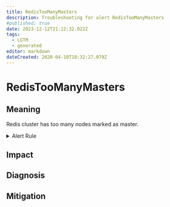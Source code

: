 ```yaml
---
title: RedisTooManyMasters
description: Troubleshooting for alert RedisTooManyMasters
#published: true
date: 2023-12-12T21:12:32.022Z
tags: 
  - LGTM
  - generated
editor: markdown
dateCreated: 2020-04-10T18:32:27.079Z
---
```


# RedisTooManyMasters

## Meaning
[//]: # "Short paragraph that explains what the alert means"
Redis cluster has too many nodes marked as master.

<details>
  <summary>Alert Rule</summary>

{{% rule "redis/oliver006-redis-exporter.yml" "RedisTooManyMasters" %}}

{{% comment %}}

```yaml
alert: RedisTooManyMasters
expr: count(redis_instance_info{role="master"}) > 1
for: 0m
labels:
    severity: critical
annotations:
    summary: Redis too many masters (instance {{ $labels.instance }})
    description: |-
        Redis cluster has too many nodes marked as master.
          VALUE = {{ $value }}
          LABELS = {{ $labels }}
    runbook: https://github.com/srerun/prometheus-alerts/blob/main/content/runbooks/oliver006-redis-exporter/RedisTooManyMasters.md

```

{{% /comment %}}

</details>


## Impact
[//]: # "What could / will happen if the alert is not addressed"



## Diagnosis
[//]: # "Steps to take to identify the cause of the problem"



## Mitigation
[//]: # "The steps necessary to resolve the alert"
